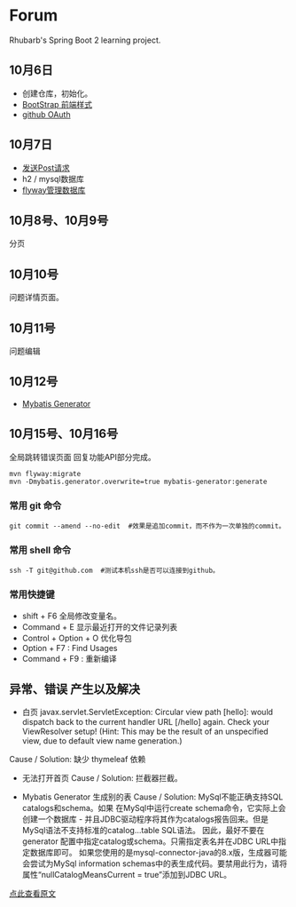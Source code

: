 # Forum
Rhubarb's Spring Boot 2 learning project.

## 10月6日 
- 创建仓库，初始化。
- [BootStrap 前端样式  ](https://v3.bootcss.com)
- [github OAuth](https://docs.github.com/en/developers/apps/building-oauth-apps/creating-an-oauth-app)

## 10月7日 
- [发送Post请求](https://square.github.io/okhttp/)
- h2 / mysql数据库
- [flyway管理数据库](https://flywaydb.org/documentation/getstarted/firststeps/maven)

## 10月8号、10月9号
分页

## 10月10号
问题详情页面。

## 10月11号
问题编辑

## 10月12号
- [Mybatis Generator](https://mybatis.org/generator/running/runningWithMaven.html)

## 10月15号、10月16号
全局跳转错误页面
回复功能API部分完成。

```shell script
mvn flyway:migrate
mvn -Dmybatis.generator.overwrite=true mybatis-generator:generate
```

### 常用 git 命令
```shell script
git commit --amend --no-edit  #效果是追加commit，而不作为一次单独的commit。
```

### 常用 shell 命令
```shell script
ssh -T git@github.com  #测试本机ssh是否可以连接到github。
```

### 常用快捷键
- shift + F6 全局修改变量名。
- Command + E	显示最近打开的文件记录列表
- Control + Option + O 优化导包
- Option + F7 : Find Usages
- Command + F9 : 重新编译

## 异常、错误 产生以及解决

- 白页  javax.servlet.ServletException: Circular view path [hello]: 
would dispatch back to the current handler URL [/hello] again. 
Check your ViewResolver setup! (Hint: This may be the result 
of an unspecified view, due to default view name generation.)

Cause / Solution: 缺少 thymeleaf 依赖

- 无法打开首页
Cause / Solution: 拦截器拦截。

- Mybatis Generator 生成别的表
Cause / Solution: 
MySql不能正确支持SQL catalogs和schema。如果 在MySql中运行create schema命令，它实际上会创建一个数据库 - 并且JDBC驱动程序将其作为catalogs报告回来。但是MySql语法不支持标准的catalog…table SQL语法。
因此，最好不要在generator 配置中指定catalog或schema。只需指定表名并在JDBC URL中指定数据库即可。
如果您使用的是mysql-connector-java的8.x版，生成器可能会尝试为MySql information schemas中的表生成代码。要禁用此行为，请将属性“nullCatalogMeansCurrent = true”添加到JDBC URL。

[点此查看原文](https://blog.csdn.net/hhy107107/article/details/90702077)
